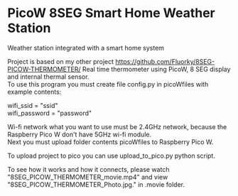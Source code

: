 # PicoW 8SEG Smart Home Weather Station
Weather station integrated with a smart home system

Project is based on my other project https://github.com/Fluorky/8SEG-PICOW-THERMOMETER/
Real time thermometer using PicoW, 8 SEG display and internal thermal sensor.  
To use this program you must create file config.py in picoWfiles
with example contents:

wifi_ssid = "ssid"  
wifi_password = "password"  

Wi-fi network what you want to use must be 2.4GHz network, because the Raspberry Pico W don't have 5GHz wi-fi module.  
Next you must upload folder contents picoWfiles to Raspberry Pico W.

To upload project to pico you can use upload_to_pico.py python script.

To see how it works and how it connects, please watch "8SEG_PICOW_THERMOMETER_movie.mp4" and view
"8SEG_PICOW_THERMOMETER_Photo.jpg." in .movie folder.



